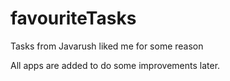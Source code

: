 # favouriteTasks
Tasks from Javarush liked me for some reason

All apps are added to do some improvements later.
